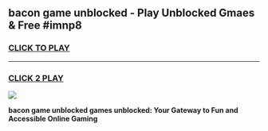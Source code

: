 
## bacon game unblocked - Play Unblocked Gmaes & Free #imnp8
<h3>
<a href="https://premium.freeplayer.one?title=bacon_game_unblocked&ref=01M">CLICK TO PLAY</a></h3>
<hr>

<h3>
<a href="https://premium.freeplayer.one?title=bacon_game_unblocked&ref=01M">CLICK 2 PLAY</a>
  
</h3>

<a href="https://premium.freeplayer.one?title=bacon_game_unblocked&ref=01M"><img src="https://clearcache.store/games.png"></a>


**bacon game unblocked games unblocked: Your Gateway to Fun and Accessible Online Gaming**
